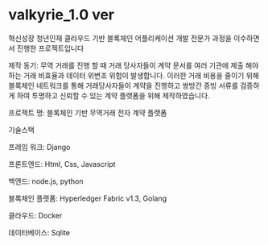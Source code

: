 # valkyrie_1.0 ver
혁신성장 청년인재 클라우드 기반 블록체인 어플리케이션 개발 전문가 과정을 이수하면서 진행한 프로젝트입니다

제작 동기: 무역 거래를 진행 할 때 거래 당사자들이 계약 문서를 여러 기관에 제출 해야하는 거래 비효율과 데이터 위변조 위험이 발생합니다.  이러한 거래 비용을 줄이기 위해 블록체인 네트워크를 통해 거래당사자들이 계약을 진행하고 쌍방간 증빙 서류를 검증하게 하여 투명하고 신뢰할 수 있는 계약 플랫폼을 위해 제작하였습니다.

프로젝트 명: 블록체인 기반 무역거래 전자 계약 플랫폼



기술스택

프레임 워크: Django

프론트엔드: Html, Css, Javascript

백엔드: node.js, python

블록체인 플랫폼: Hyperledger Fabric v1.3, Golang

클라우드: Docker

데이터베이스: Sqlite
